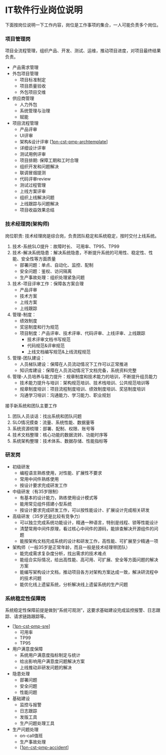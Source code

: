 
# IT软件行业岗位说明

下面按岗位说明一下工作内容，岗位是工作事项的集合，一人可能负责多个岗位。

### 项目管理岗

项目全流程管理，组织产品、开发、测试、运维，推动项目进度，对项目最终结果负责。

- 产品需求管理
- 外包项目管理
  - 项目标准制定
  - 项目质量验收
  - 外包项目交维
- 供应商管理
  - 人力外包
  - 系统管理与治理
  - 赋能
- 项目流程管理
  - 产品评审
  - UI评审
  - 架构&设计评审 [[1pn-cst-pmp-archtemplate]]
  - 详细设计评审
  - 测试用例评审
  - 项目排期: 保障工期和工时合理
  - 组织开发和问题解决
  - 联调冒烟提测
  - 代码评审review
  - 测试过程管理
  - 上线方案评审
  - 组织上线解决问题
  - 上线跟踪与问题解决
  - 项目收益效果总结

### 技术经理岗(架构师)

岗位职责: 技术经理岗是综合岗，负责团队稳定和系统稳定，按时交付上线系统。

1. 技术-系统SLO提升：故障时长、 可用率、TP95、TP99
2. 技术-解决系统隐患：解决系统隐患，不断提升系统的可用性、稳定性、性能、安全性等方面质量
   - 部署问题：单点、自动化、监控、配制
   - 安全问题：鉴权、访问隔离
   - 生产事故处理：组织处理紧急问题
3. 技术-项目评审工作：保障各方案合理
   - 产品评审
   - 技术方案
   - 上线方案
   - 上线跟踪
4. 管理-制度：
   - 绩效制度
   - 奖惩制度和行为规范
   - 项目制度：产品评审、技术评审、代码评审、上线评审、上线跟踪
     + 技术评审文档书写规范
     + 代码规范&评审规范
     + 上线文档编写规范&上线流程规范    
5. 管理-团队建设：
   - 人员梯队建设：保障在人员流动情况下工作可以正常推进
   - 知识库建设：保障在人员流动情况下文档完备，系统资料完整
6. 管理-人员培养与能力提升：规章制度和技术能力的培训，不断提升组员能力
   - 技术能力提升与培训：架构规范培训、技术栈培训、公共规范培训等
   - 规章制度培训：项目流程制度培训、绩效制度培训、奖惩制度培训
   - 沟通学习培训：沟通能力、学习能力、职业规划

接手新系统和团队主要工作

1. 团队人员谈话：找出系统和团队问题
2. SLO情况摸查：流量、系统性能、数据量等
3. 系统资源梳理：部署、配制、权限、账号等
4. 技术文档整理：核心功能的数据流转、功能时序等
5. 系统架构整理：技术体系、数据存储、性能指标等

### 研发岗

- 初级研发
  - 编程语言熟练使用，对性能、扩展性不要求
  - 常用中间件熟练使用
  - 按设计要求完成研发工作
- 中级研发（有35岁限制）
  - 有基本的设计能力，熟练使用设计模式等
  - 能用常见组件搭建小型系统
  - 按设计要求完成研发工作，可以按性能设计、扩展设计完成相关研发
- 高级研发（35岁还是比较有竞争力）
  - 可以独立完成系统功能设计，精通一种语言，特别是线程、锁等性能设计
  - 清楚常用中间件原理，看过核心中间件的源码，能排查解决开源组件的问题
  - 能按架构文档完成系统的设计和研发工作，高性能、可扩展至少精通一项
- 架构师（一般35岁是正常年龄，而且一般是技术经理带团队）
  - 能完成需求复杂度分析，找出需求的技术难点
  - 能组合实际情况，给出高性能、高可用、可扩展、安全等方面问题的解决方案
  - 能编写架构设计文档，推动项目各方对架构方案达成一致，解决研流程中的技术问题
  - 能优化线上遗留系统，分析解决线上遗留系统的生产问题

### 系统稳定性保障岗

系统稳定性保障前提是做到“系统可观测”，这要求基础建设完成监控报警、日志跟踪、请求链路跟踪等。

- [[1pn-cst-pmp-sre]]
  - 可用率
  - TP99
  - TP95
- 用户满意度保障
  - 系统用户满意度指标制定与统计
  - 给出影响用户满意度问题解决方案
  - 上线推动非研发问题的解决
- 隐患处理
  - 部署问题
  - 安全问题
  - 性能问题
- 基础建设
  - 监控与报警
  - 日志跟踪
  - 发版工具
  - 生产问题处理工具
- 生产问题处理
  - on-call值班
  - 生产事故处理 
  - [[1pn-cst-pmp-accident]]


[//begin]: # "Autogenerated link references for markdown compatibility"
[1pn-cst-pmp-archtemplate]: 1pn-cst-pmp-archtemplate.md "IT项目架构设计文档编写规范"
[1pn-cst-pmp-sre]: 1pn-cst-pmp-sre.md "SRE&SLO"
[1pn-cst-pmp-accident]: 1pn-cst-pmp-accident.md "经典生产事故"
[//end]: # "Autogenerated link references"